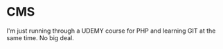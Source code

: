 # CMS

I'm just running through a UDEMY course for PHP and learning GIT at the same time. No big deal.
